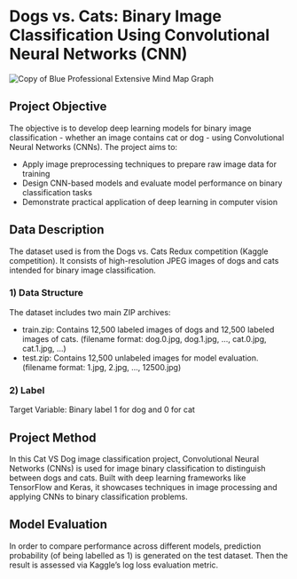 # Dogs vs. Cats: Binary Image Classification Using Convolutional Neural Networks (CNN)
![Copy of Blue Professional Extensive Mind Map Graph](https://github.com/user-attachments/assets/ef9e4830-dd30-49da-8f1c-3619b75ece17)

## Project Objective
The objective is to develop deep learning models for binary image classification - whether an image contains cat or dog - using Convolutional Neural Networks (CNNs). The project aims to:
* Apply image preprocessing techniques to prepare raw image data for training
* Design CNN-based models and evaluate model performance on binary classification tasks
* Demonstrate practical application of deep learning in computer vision

## Data Description
The dataset used is from the Dogs vs. Cats Redux competition (Kaggle competition). It consists of high-resolution JPEG images of dogs and cats intended for binary image classification.
  
  ### 1) Data Structure
  The dataset includes two main ZIP archives:
  * train.zip: Contains 12,500 labeled images of dogs and 12,500 labeled images of cats. (filename format: dog.0.jpg, dog.1.jpg, ..., cat.0.jpg, cat.1.jpg, ...)
  * test.zip: Contains 12,500 unlabeled images for model evaluation. (filename format: 1.jpg, 2.jpg, ..., 12500.jpg)

  ### 2) Label
  Target Variable: Binary label 1 for dog and 0 for cat

## Project Method
In this Cat VS Dog image classification project, Convolutional Neural Networks (CNNs) is used for image binary classification to distinguish between dogs and cats. Built with deep learning frameworks like TensorFlow and Keras, it showcases techniques in image processing and applying CNNs to binary classification problems.

## Model Evaluation
In order to compare performance across different models, prediction probability (of being labelled as 1) is generated on the test dataset. Then the result is assessed via Kaggle’s log loss evaluation metric.
